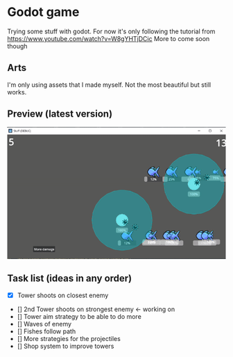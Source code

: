 # Godot game

Trying some stuff with godot.
For now it's only following the tutorial from https://www.youtube.com/watch?v=W8gYHTjDCic
More to come soon though


## Arts
I'm only using assets that I made myself. Not the most beautiful but still works.


## Preview (latest version)
![](./external/latest.gif)



## Task list (ideas in any order)
- [x] Tower shoots on closest enemy
- [] 2nd Tower shoots on strongest enemy  <- working on
- [] Tower aim strategy to be able to do more
- [] Waves of enemy
- [] Fishes follow path
- [] More strategies for the projectiles
- [] Shop system to improve towers
